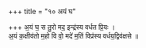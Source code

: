 +++
title = "१० अयं घ"

+++
अ॒यं घ॒ स तु॒रो मद॒ इन्द्र॑स्य वर्धत प्रि॒यः ।  
अ॒यं क॒क्षीव॑तो म॒हो वि वो॒ मदे॑ म॒तिं विप्र॑स्य वर्धय॒द्विव॑क्षसे ॥
